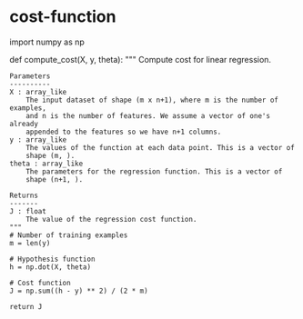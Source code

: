 # cost-function

import numpy as np

def compute_cost(X, y, theta):
    """
    Compute cost for linear regression.

    Parameters
    ----------
    X : array_like
        The input dataset of shape (m x n+1), where m is the number of examples,
        and n is the number of features. We assume a vector of one's already
        appended to the features so we have n+1 columns.
    y : array_like
        The values of the function at each data point. This is a vector of
        shape (m, ).
    theta : array_like
        The parameters for the regression function. This is a vector of
        shape (n+1, ).

    Returns
    -------
    J : float
        The value of the regression cost function.
    """
    # Number of training examples
    m = len(y)

    # Hypothesis function
    h = np.dot(X, theta)

    # Cost function
    J = np.sum((h - y) ** 2) / (2 * m)

    return J
